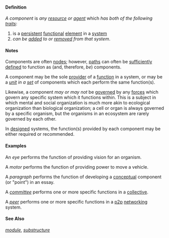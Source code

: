 #### Definition

*A component* is *any [resource](https://github.com/gcassel/Modular-Organization-Terminology/blob/master/terms/resource.md) or [agent](https://github.com/gcassel/Modular-Organization-Terminology/blob/master/terms/agent.md)* which *has both of the following [traits](https://github.com/gcassel/Modular-Organization-Terminology/blob/master/terms/trait.md)*:

1. is a [persistent](https://github.com/gcassel/Modular-Organization-Terminology/blob/master/terms/persistent.md) [functional](https://github.com/gcassel/Modular-Organization-Terminology/blob/master/terms/function.md) [element](https://github.com/gcassel/Modular-Organization-Terminology/blob/master/terms/element.md) in a [system](https://github.com/gcassel/Modular-Organization-Terminology/blob/master/terms/system.md)
2. *can be [added](https://github.com/gcassel/Modular-Organization-Terminology/blob/master/terms/add.md) to or [removed](https://github.com/gcassel/Modular-Organization-Terminology/blob/master/terms/remove.md) from that system*.

#### Notes

Components are often [nodes](https://github.com/gcassel/Modular-Organization-Terminology/blob/master/terms/node.md); however, [paths](https://github.com/gcassel/Modular-Organization-Terminology/blob/master/terms/path.md) can often be [sufficiently](https://github.com/gcassel/Modular-Organization-Terminology/blob/master/terms/sufficient.md) [defined](https://github.com/gcassel/Modular-Organization-Terminology/blob/master/terms/define.md) to function as (and, therefore, *be*) components.

A component may be the sole [provider](https://github.com/gcassel/Modular-Organization-Terminology/blob/master/terms/provide.md) of a [function](https://github.com/gcassel/Modular-Organization-Terminology/blob/master/terms/function.md) in a system, or may be a *[unit](https://github.com/gcassel/Modular-Organization-Terminology/blob/master/terms/unit.md) in a [set](https://github.com/gcassel/Modular-Organization-Terminology/blob/master/terms/set.md)* of components which each perform the same function(s).

Likewise, a component *may or may not* be [governed](https://github.com/gcassel/Modular-Organization-Terminology/blob/master/terms/govern.md) by any [forces](https://github.com/gcassel/Modular-Organization-Terminology/blob/master/terms/force.md) which govern any specific system which it functions within. This is a subject in which mental and social organization is much more akin to ecological organization than biological organization; a cell or organ is always governed by a specific organism, but the organisms in an ecosystem are rarely governed by each other.

In [designed](https://github.com/gcassel/Modular-Organization-Terminology/blob/master/terms/design.md) systems, the function(s) provided by each component may be either required or recommended.

#### Examples

An *eye* performs the function of providing vision for an organism.

A *motor* performs the function of providing power to move a vehicle.

A *paragraph* performs the function of developing a [conceptual](https://github.com/gcassel/Modular-Organization-Terminology/blob/master/terms/concept.md) component (or "point") in an essay.

A *[committee](https://github.com/gcassel/Modular-Organization-Terminology/blob/master/terms/committee.md)* performs one or more specific functions in a [collective](https://github.com/gcassel/Modular-Organization-Terminology/blob/master/terms/collective.md).

A *[peer](https://github.com/gcassel/Modular-Organization-Terminology/blob/master/terms/peer.md)* performs one or more specific functions in a [p2p](https://github.com/gcassel/Modular-Organization-Terminology/blob/master/terms/p2p.md) [networking](https://github.com/gcassel/Modular-Organization-Terminology/blob/master/terms/network.md) system.

#### See Also 

*[module](https://github.com/gcassel/Modular-Organization-Terminology/blob/master/terms/module.md)*, *[substructure](https://github.com/gcassel/Modular-Organization-Terminology/blob/master/terms/substructure.md)*

